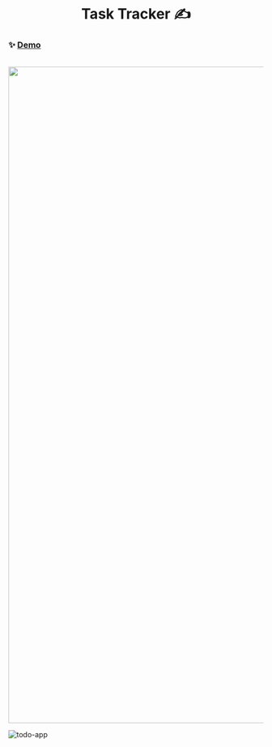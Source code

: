 <h1 align="center">Task Tracker ✍</h1>

### ✨ [Demo](https://trackyourtask-app.netlify.app/)

  </br>
<a href='https://todos-web-app.vercel.app/' target='_blank'>
  <img src='https://user-images.githubusercontent.com/81515422/140450452-34a1b2a6-0451-4f7b-bfe5-a50c3183487a.gif' width="1295" />
</a>

![todo-app]()
